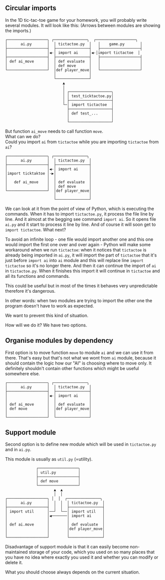 ## Circular imports

In the 1D tic-tac-toe game for your homework, you will probably write several modules.
It will look like this:
(Arrows between modules are showing the imports.)

```plain
┌──────────────────╮ ┌───────────────╮  ┌──────────────────╮ 
│      ai.py       │  │ tictactoe.py  │   │    game.py       │
├──────────────────┤  ├───────────────┤   ├──────────────────┤
│                  │◀-│ import ai     │◀-│import tictactoe  │
├──────────────────┤  ├───────────────┤   ├──────────────────┤
│ def ai_move      │  │ def evaluate  │   │                  │
│                  │  │ def move      │   │                  │
└──────────────────┘  │def player_move│   └──────────────────┘
                      │               │
                      └───────────────┘
                          ▲
                          │
                          │ ┌───────────────────╮
                          │ │ test_ticktactoe.py│
                          │ ├───────────────────┤
                          └─│ import tictactoe  │
                            ├───────────────────┤
                            │ def test_...      │
                            │                   │
                            └───────────────────┘
```

But function `ai_move` needs to call function `move`.<br>
What can we do?<br>
Could you import `ai` from `tictactoe` while you are importing `tictactoe` from `ai`?


```plain
┌──────────────────╮ ┌───────────────╮
│      ai.py       │  │ tictactoe.py  │
├──────────────────┤  ├───────────────┤
│                  │◀-│ import ai     │
│import ticktaktoe │-▶│               │
│                  │  │               │
│   def ai_move    │  │ def evaluate  │
│                  │  │ def move      │
└──────────────────┘  │def player_move│
                      │               │
                      └───────────────┘  
```
We can look at it from the point of view of Python,
which is executing the commands.
When it has to import `tictactoe.py`, it process the file line by line.
And it almost at the begging see command `import ai`.
So it opens file `ai.py` and it start to process it line by line.
And of course it will soon get to `import tictactoe`. What next?

To avoid an infinite loop - one file would import another one and this one would import
the first one over and over again - 
Python will make some workaround when we run `tictactoe`:
when it notices that `tictactoe` is already being imported in `ai.py`,
it will import the part of `tictactoe` that it's just before `import ai` into `ai` module
and this will replace line `import tictactoe` so it's no longer there. And then it can continue the
import of `ai` in `tictactoe.py`.
When it finishes this import it will continue in `tictactoe` and all its functions and commands.

This could be useful but in most of the times it behaves very unpredictable therefore it's dangerous.

In other words: when two modules are trying to import the other one
the program doesn't have to work as expected.

We want to prevent this kind of situation.

How will we do it? We have two options.


## Organise modules by dependency

First option is to move function `move` to module `ai` and we can use it from there.
That's easy but that's not what we wont from `ai` module, because it should contain
the logic how our "AI" is choosing where to move only.
It definitely shouldn't contain other functions which might be useful somewhere else.


```plain
┌──────────────────╮ ┌───────────────╮
│      ai.py       │  │ tictactoe.py  │
├──────────────────┤  ├───────────────┤
│                  │◀-│ import ai     │
│                  │  │               │
│ def ai_move      │  │ def evaluate  │
│ def move         │  │def player_move│
│                  │  │               │
└──────────────────┘  └───────────────┘
```

## Support module

Second option is to define new module which will be used in
`tictactoe.py` and in `ai.py`.

This module is usually as `util.py` (=utility).


```plain
              ┌──────────────────╮
              │ util.py          │
              ├──────────────────┤
              │ def move         │
              └──────────────────┘
                      ▲  ▲
                      │  │
┌──────────────────╮ │  │  ┌───────────────╮
│      ai.py       │  │  │  │ tictactoe.py  │
├──────────────────┤  │  │  ├───────────────┤
│ import util      │──┘  └──│ import util   │
│                  │◀───────│ import ai     │
│                  │        │               │
│ def ai.move      │        │ def evaluate  │
│                  │        │def player_move│
│                  │        │               │
└──────────────────┘        └───────────────┘
```

Disadvantage of support module is that it can easily 
become non-maintained storage of your code, which you used on so
many places that you have no idea where exactly you used it and whether 
you can modify or delete it.

What you should choose always depends on the current situation.
